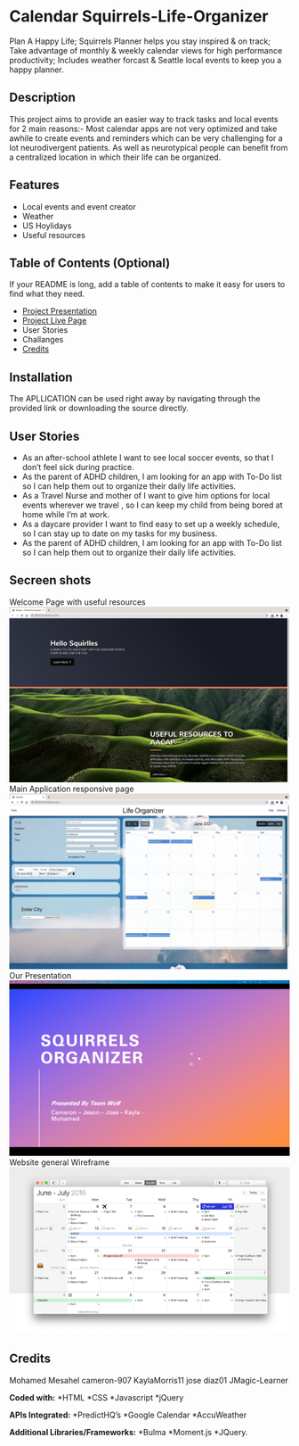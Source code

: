 # Calendar Squirrels-Life-Organizer
Plan A Happy Life; Squirrels Planner helps you stay inspired & on track; Take advantage of monthly & weekly calendar views for high performance productivity; Includes weather forcast & Seattle local events to keep you a happy planner.

## Description
This project aims to provide an easier way to track tasks and local events for 2 main reasons:-
Most calendar apps are not very optimized and take awhile to create events and reminders which can be very challenging for a lot neurodivergent patients.
As well as neurotypical people can benefit from a centralized location in which their life can be organized.

## Features
- Local events and event creator
- Weather
- US Hoylidays
- Useful resources

## Table of Contents (Optional)
If your README is long, add a table of contents to make it easy for users to find what they need.
- [Project Presentation]()
- [Project Live Page]()
- User Stories
- Challanges
- [Credits](#credits)

## Installation
 The APLLICATION can be used right away by navigating through the provided link or downloading the source directly.

## User Stories
- As an after-school athlete I want  to see local soccer events, so that I don’t feel sick during practice.
- As the parent of  ADHD children, I am looking for an app  with To-Do list so I can help them out to organize their daily life activities.
- As a Travel Nurse and mother of I want to give him options for local events wherever we travel , so I can keep my child from being bored at home while I’m at work.
- As a daycare provider I want to find easy to set up a weekly schedule, so I can stay up to date on my tasks for my business.
- As the parent of  ADHD children, I am looking for an app  with To-Do list so I can help them out to organize their daily life activities.


## Secreen shots
Welcome Page with useful resources
![Welcome Page](assets/images/Welcome.png)
Main Application responsive page
![Appllication Page](assets/images/Main.png)
Our Presentation
![Presentation Page](assets/images/Team.png)
Website general Wireframe
![Wireframe Page](assets/images/Wireframe.png)

## Credits
Mohamed Mesahel
cameron-907
KaylaMorris11
jose diaz01
JMagic-Learner

**Coded with:**
   *HTML
   *CSS
   *Javascript
   *jQuery 

**APIs Integrated:**
   *PredictHQ’s
   *Google Calendar
   *AccuWeather

**Additional Libraries/Frameworks:**
   *Bulma
   *Moment.js
   *JQuery.

